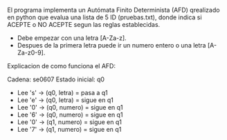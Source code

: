 El programa implementa un Autómata Finito Determinista (AFD) qrealizado en python que evalua una lista de 5 ID (pruebas.txt), donde indica si ACEPTE o NO ACEPTE segun las reglas establecidas.
- Debe empezar con una letra [A-Za-z].
- Despues de la primera letra puede ir un numero entero o una letra [A-Za-z0-9].

Explicacion de como funciona el AFD:
 
Cadena: se0607
Estado inicial: q0
- Lee 's' → (q0, letra) = pasa a q1
- Lee 'e' → (q0, letra) = sigue en q1
- Lee '0' → (q0, numero) = sigue en q1
- Lee '6' → (q0, numero) = sigue en q1
- Lee '0' → (q1, numero) = sigue en q1
- Lee '7' → (q1, numero) = sigue en q1
